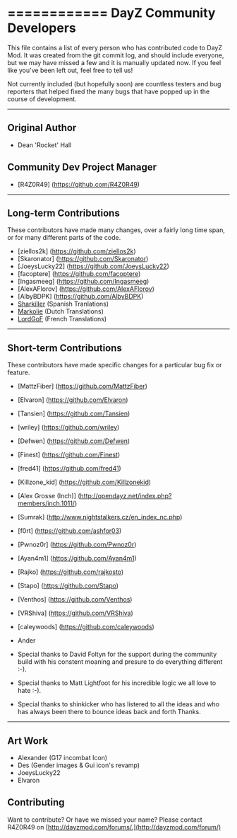 ============
DayZ Community Developers
============

This file contains a list of every person who has contributed code to
DayZ Mod. It was created from the git commit log, and should include
everyone, but we may have missed a few and it is manually updated
now. If you feel like you've been left out, feel free to tell us!

Not currently included (but hopefully soon) are countless testers and bug
reporters that helped fixed the many bugs that have popped up in the course of
development.

---------------
Original Author
---------------

 * Dean 'Rocket' Hall


Community Dev Project Manager
---------------

 * [R4Z0R49] (https://github.com/R4Z0R49)

 
-------------------------
Long-term Contributions
-------------------------

These contributors have made many changes, over a fairly long time span, or
for many different parts of the code.

 * [ziellos2k] (https://github.com/ziellos2k)
 * [Skaronator] (https://github.com/Skaronator)
 * [JoeysLucky22] (https://github.com/JoeysLucky22)
 * [facoptere] (https://github.com/facoptere)
 * [Ingasmeeg] (https://github.com/Ingasmeeg)
 * [AlexAFlorov] (https://github.com/AlexAFlorov)
 * [AlbyBDPK] (https://github.com/AlbyBDPK)
 * [Sharkiller](https://github.com/Sharkiller) (Spanish Tranlations) 
 * [Markolie](https://github.com/Markolie) (Dutch Translations)    
 * [LordGoF](https://github.com/LordGoF) (French Translations)    
 
------------------------
Short-term Contributions
------------------------

These contributors have made specific changes for a particular bug fix or
feature.

* [MattzFiber]  									  (https://github.com/MattzFiber)
* [Elvaron]                                           (https://github.com/Elvaron)
* [Tansien]                                           (https://github.com/Tansien)
* [wriley]                                            (https://github.com/wriley)
* [Defwen]                                            (https://github.com/Defwen)
* [Finest]										      (https://github.com/Finest)
* [fred41]                                            (https://github.com/fred41)
* [Killzone_kid]                                      (https://github.com/Killzonekid)
* [Alex Grosse (Inch)]                                (http://opendayz.net/index.php?members/inch.1011/)
* [Sumrak]                                            (http://www.nightstalkers.cz/en_index_nc.php)
* [f0rt]                                              (https://github.com/ashfor03)
* [Pwnoz0r]                                           (https://github.com/Pwnoz0r)
* [Ayan4m1]                                           (https://github.com/Ayan4m1)
* [Rajko]                                             (https://github.com/rajkosto)
* [Stapo]                                             (https://github.com/Stapo)
* [Venthos]                                           (https://github.com/Venthos)
* [VRShiva]                                           (https://github.com/VRShiva)
* [caleywoods]                                        (https://github.com/caleywoods)
* Ander                                            

* Special thanks to David Foltyn for the support during the community build with his constent moaning and presure to do everything different :-).
* Special thanks to Matt Lightfoot for his incredible logic we all love to hate :-).
* Special thanks to shinkicker who has listered to all the ideas and who has always been there to bounce ideas back and forth Thanks.

------------------------
Art Work
------------------------
* Alexander (G17 incombat Icon)
* Des (Gender images & Gui icon's revamp)
* JoeysLucky22
* Elvaron

Contributing
------------
Want to contribute? Or have we missed your name?
Please contact R4Z0R49 on [http://dayzmod.com/forums/.](http://dayzmod.com/forum/)
